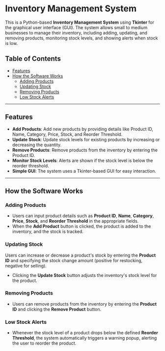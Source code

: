 # Inventory Management System

This is a Python-based **Inventory Management System** using **Tkinter** for the graphical user interface (GUI). The system allows small to medium businesses to manage their inventory, including adding, updating, and removing products, monitoring stock levels, and showing alerts when stock is low.

## Table of Contents
- [Features](#features)
- [How the Software Works](#how-the-software-works)
  - [Adding Products](#adding-products)
  - [Updating Stock](#updating-stock)
  - [Removing Products](#removing-products)
  - [Low Stock Alerts](#low-stock-alerts)

---

## Features

- **Add Products**: Add new products by providing details like Product ID, Name, Category, Price, Stock, and Reorder Threshold.
- **Update Stock**: Update stock levels for existing products by increasing or decreasing the quantity.
- **Remove Products**: Remove products from the inventory by entering the Product ID.
- **Monitor Stock Levels**: Alerts are shown if the stock level is below the reorder threshold.
- **Simple GUI**: The system uses a Tkinter-based GUI for easy interaction.

---

## How the Software Works

### Adding Products
- Users can input product details such as **Product ID**, **Name**, **Category**, **Price**, **Stock**, and **Reorder Threshold** in the appropriate fields.
- When the **Add Product** button is clicked, the product is added to the inventory, and the stock is tracked.
  
### Updating Stock
Users can increase or decrease a product's stock by entering the **Product ID** and specifying the stock change amount (positive for restocking, negative for selling).
- Clicking the **Update Stock** button adjusts the inventory's stock level for the product.

### Removing Products
- Users can remove products from the inventory by entering the **Product ID** and clicking the **Remove Product** button.

### Low Stock Alerts
- Whenever the stock level of a product drops below the defined **Reorder Threshold**, the system automatically triggers a warning popup, alerting the user to reorder the product.

